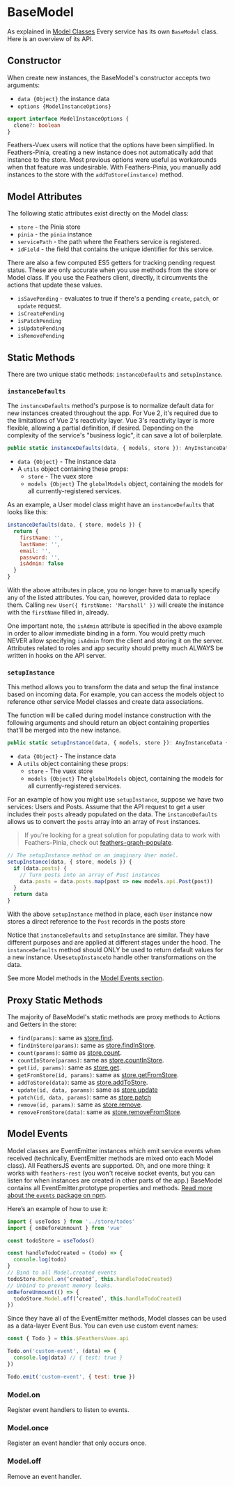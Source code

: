 <script setup>
import Badge from '../components/Badge.vue'
</script>

# BaseModel

As explained in [Model Classes](./model-classes) Every service has its own `BaseModel` class. Here is an overview of its API.

## Constructor

When create new instances, the BaseModel's constructor accepts two arguments:

- `data {Object}` the instance data
- `options {ModelInstanceOptions}`

```ts
export interface ModelInstanceOptions {
  clone?: boolean
}
```

Feathers-Vuex users will notice that the options have been simplified. In Feathers-Pinia, creating a new instance does not automatically add that instance to the store. Most previous options were useful as workarounds when that feature was undesirable. With Feathers-Pinia, you manually add instances to the store with the `addToStore(instance)` method.

## Model Attributes

The following static attributes exist directly on the Model class:

- `store` - the Pinia store
- `pinia` - the `pinia` instance
- `servicePath` - the path where the Feathers service is registered.
- `idField` - the field that contains the unique identifier for this service.

There are also a few computed ES5 getters for tracking pending request status. These are only accurate when you use methods from the store or Model class. If you use the Feathers client, directly, it circumvents the actions that update these values.

- `isSavePending` - evaluates to true if there's a pending `create`, `patch`, or `update` request.
- `isCreatePending`
- `isPatchPending`
- `isUpdatePending`
- `isRemovePending`

## Static Methods

There are two unique static methods: `instanceDefaults` and `setupInstance`.

### `instanceDefaults`

The `instanceDefaults` method's purpose is to normalize default data for new instances created throughout the app. For Vue 2, it's required due to the limitations of Vue 2's reactivity layer. Vue 3's reactivity layer is more flexible, allowing a partial definition, if desired. Depending on the complexity of the service's "business logic", it can save a lot of boilerplate.

```ts
public static instanceDefaults(data, { models, store }): AnyInstanceData {}
```

- `data {Object}` - The instance data
- A `utils` object containing these props:
  - `store` - The vuex store
  - `models {Object}` The `globalModels` object, containing the models for all currently-registered services.

As an example, a User model class might have an `instanceDefaults` that looks like this:

```js
instanceDefaults(data, { store, models }) {
  return {
    firstName: '',
    lastName: '',
    email: '',
    password: '',
    isAdmin: false
  }
}
```

With the above attributes in place, you no longer have to manually specify any of the listed attributes. You can, however, provided data to replace them. Calling `new User({ firstName: 'Marshall' })` will create the instance with the `firstName` filled in, already.

One important note, the `isAdmin` attribute is specified in the above example in order to allow immediate binding in a form. You would pretty much NEVER allow specifying `isAdmin` from the client and storing it on the server. Attributes related to roles and app security should pretty much ALWAYS be written in hooks on the API server.

### `setupInstance`

This method allows you to transform the data and setup the final instance based on incoming data. For example, you can access the models object to reference other service Model classes and create data associations.

The function will be called during model instance construction with the following arguments and should return an object containing properties that'll be merged into the new instance.

```ts
public static setupInstance(data, { models, store }): AnyInstanceData {}
```

- `data {Object}` - The instance data
- A `utils` object containing these props:
  - `store` - The vuex store
  - `models {Object}` The `globalModels` object, containing the models for all currently-registered services.

For an example of how you might use `setupInstance`, suppose we have two services: Users and Posts. Assume that the API request to get a user includes their `posts` already populated on the data. The `instanceDefaults` allows us to convert the `posts` array into an array of `Post` instances.

> If you're looking for a great solution for populating data to work with Feathers-Pinia, check out [feathers-graph-populate](https://feathers-graph-populate.netlify.app/).

```js
// The setupInstance method on an imaginary User model.
setupInstance(data, { store, models }) {
  if (data.posts) {
    // Turn posts into an array of Post instances
    data.posts = data.posts.map(post => new models.api.Post(post))
  }
  return data
}
```

With the above `setupInstance` method in place, each `User` instance now stores a direct reference to the `Post` records in the posts store

Notice that `instanceDefaults` and `setupInstance` are similar. They have different purposes and are applied at different stages under the hood. The `instanceDefaults` method should ONLY be used to return default values for a new instance. Use`setupInstance`to handle other transformations on the data.

See more Model methods in the [Model Events section](#model-events).

## Proxy Static Methods

The majority of BaseModel's static methods are proxy methods to Actions and Getters in the store:

- `find(params)`: same as [store.find](./service-stores#find-params).
- `findInStore(params)`: same as [store.findInStore](./service-stores#findinstore-params).
- `count(params)`: same as [store.count](./service-stores#count-params).
- `countInStore(params)`: same as [store.countInStore](./service-stores#countinstore-params).
- `get(id, params)`: same as [store.get](./service-stores#get-id-params).
- `getFromStore(id, params)`: same as [store.getFromStore](./service-stores#getfromstore-id-params).
- `addToStore(data)`: same as [store.addToStore](./service-stores#addtostore-data).
- `update(id, data, params)`: same as [store.update](./service-stores.html#update-id-data-params)
- `patch(id, data, params)`: same as [store.patch](./service-stores.html#patch-id-data-params)
- `remove(id, params)`: same as [store.remove](./service-stores#remove-id-params).
- `removeFromStore(data)`: same as [store.removeFromStore](./service-stores#removefromstore-data).

## Model Events <Badge text="0.17.0+" />

Model classes are EventEmitter instances which emit service events when received (technically, EventEmitter methods are mixed onto each Model class). All FeathersJS events are supported. Oh, and one more thing: it works with `feathers-rest` (you won't receive socket events, but you can listen for when instances are created in other parts of the app.) BaseModel contains all EventEmitter.prototype properties and methods. [Read more about the `events` package on npm](https://npmjs.com/package/events).

Here’s an example of how to use it:

```js
import { useTodos } from '../store/todos'
import { onBeforeUnmount } from 'vue'

const todoStore = useTodos()

const handleTodoCreated = (todo) => {
  console.log(todo)
}
// Bind to all Model.created events
todoStore.Model.on(‘created’, this.handleTodoCreated)
// Unbind to prevent memory leaks.
onBeforeUnmount(() => {
  todoStore.Model.off(‘created’, this.handleTodoCreated)
})
```

Since they have all of the EventEmitter methods, Model classes can be used as a data-layer Event Bus. You can even use custom event names:

```js
const { Todo } = this.$FeathersVuex.api

Todo.on('custom-event', (data) => {
  console.log(data) // { test: true }
})

Todo.emit('custom-event', { test: true })
```

### Model.on <Badge text="0.17.0+" />

Register event handlers to listen to events.

### Model.once <Badge text="0.17.0+" />

Register an event handler that only occurs once.

### Model.off <Badge text="0.17.0+" />

Remove an event handler.
